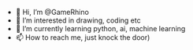 - 👋 Hi, I’m @GameRhino
- 👀 I’m interested in drawing, coding etc
- 🌱 I’m currently learning python, ai, machine learning 
- 📫 How to reach me, just knock the door)
